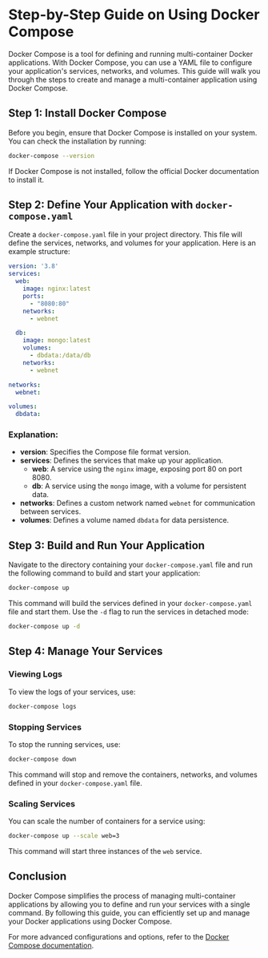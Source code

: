# Step-by-Step Guide on Using Docker Compose

Docker Compose is a tool for defining and running multi-container Docker applications. With Docker Compose, you can use a YAML file to configure your application's services, networks, and volumes. This guide will walk you through the steps to create and manage a multi-container application using Docker Compose.

## Step 1: Install Docker Compose

Before you begin, ensure that Docker Compose is installed on your system. You can check the installation by running:

```bash
docker-compose --version
```

If Docker Compose is not installed, follow the official Docker documentation to install it.

## Step 2: Define Your Application with `docker-compose.yaml`

Create a `docker-compose.yaml` file in your project directory. This file will define the services, networks, and volumes for your application. Here is an example structure:

```yaml
version: '3.8'
services:
  web:
    image: nginx:latest
    ports:
      - "8080:80"
    networks:
      - webnet

  db:
    image: mongo:latest
    volumes:
      - dbdata:/data/db
    networks:
      - webnet

networks:
  webnet:

volumes:
  dbdata:
```

### Explanation:

- **version**: Specifies the Compose file format version.
- **services**: Defines the services that make up your application.
  - **web**: A service using the `nginx` image, exposing port 80 on port 8080.
  - **db**: A service using the `mongo` image, with a volume for persistent data.
- **networks**: Defines a custom network named `webnet` for communication between services.
- **volumes**: Defines a volume named `dbdata` for data persistence.

## Step 3: Build and Run Your Application

Navigate to the directory containing your `docker-compose.yaml` file and run the following command to build and start your application:

```bash
docker-compose up
```

This command will build the services defined in your `docker-compose.yaml` file and start them. Use the `-d` flag to run the services in detached mode:

```bash
docker-compose up -d
```

## Step 4: Manage Your Services

### Viewing Logs

To view the logs of your services, use:

```bash
docker-compose logs
```

### Stopping Services

To stop the running services, use:

```bash
docker-compose down
```

This command will stop and remove the containers, networks, and volumes defined in your `docker-compose.yaml` file.

### Scaling Services

You can scale the number of containers for a service using:

```bash
docker-compose up --scale web=3
```

This command will start three instances of the `web` service.

## Conclusion

Docker Compose simplifies the process of managing multi-container applications by allowing you to define and run your services with a single command. By following this guide, you can efficiently set up and manage your Docker applications using Docker Compose.

For more advanced configurations and options, refer to the [Docker Compose documentation](https://docs.docker.com/compose/).